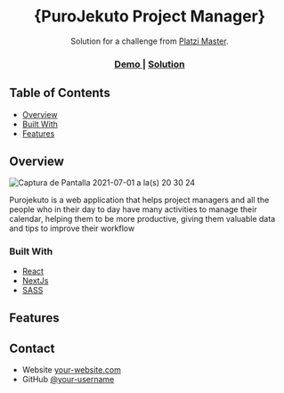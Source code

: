 
<h1 align="center">{PuroJekuto Project Manager}</h1>

<div align="center">
   Solution for a challenge from  <a href="" target="_blank">Platzi Master</a>.
</div>

<div align="center">
  <h3>
    <a href="">
      Demo
    </a>
    <span> | </span>
    <a href="https://{ lik del deploy}">
      Solution
    </a>
  </h3>
</div>

<!-- TABLE OF CONTENTS -->

## Table of Contents

- [Overview](#overview)
- [Built With](#React-NextJs-Sass)
- [Features](#features)

<!-- OVERVIEW -->
## Overview



![Captura de Pantalla 2021-07-01 a la(s) 20 30 24](https://user-images.githubusercontent.com/72485462/124212699-099aae80-dab5-11eb-8706-bd6f9f52c651.png)


Purojekuto is a web application that helps project managers and all the people who in their day to day have many activities to manage their calendar, helping them to be more productive, giving them valuable data and tips to improve their workflow
### Built With

<!-- This section should list any major frameworks that you built your project using. Here are a few examples.-->

- [React](https://reactjs.org/)
- [NextJs](https://nextjs.org/)
- [SASS](https://sass-lang.com/)

## Features


## Contact

- Website [your-website.com](https://{your-web-site-link})
- GitHub [@your-username](https://{github.com/your-usermame})
